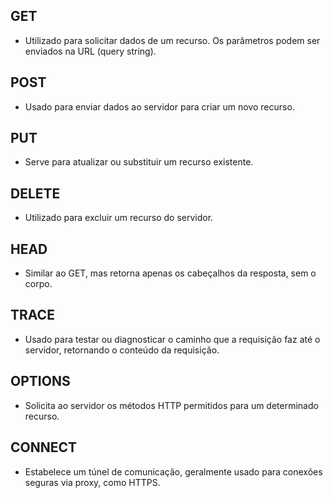 ## GET
- Utilizado para solicitar dados de um recurso. Os parâmetros podem ser enviados na URL (query string).

## POST
- Usado para enviar dados ao servidor para criar um novo recurso.

## PUT 
- Serve para atualizar ou substituir um recurso existente.

## DELETE
- Utilizado para excluir um recurso do servidor.

## HEAD
- Similar ao GET, mas retorna apenas os cabeçalhos da resposta, sem o corpo.

## TRACE
- Usado para testar ou diagnosticar o caminho que a requisição faz até o servidor, retornando o conteúdo da requisição.

## OPTIONS
- Solicita ao servidor os métodos HTTP permitidos para um determinado recurso.

## CONNECT
- Estabelece um túnel de comunicação, geralmente usado para conexões seguras via proxy, como HTTPS.

